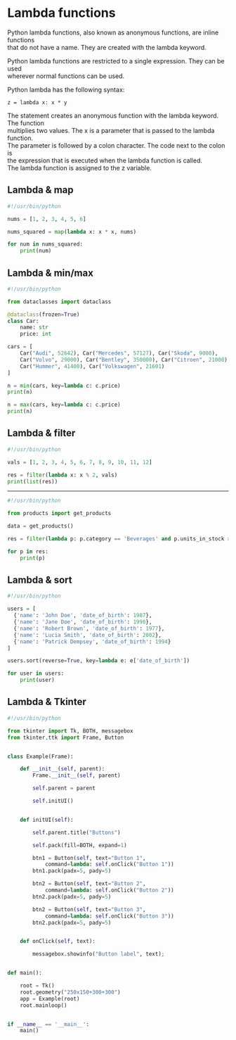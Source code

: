 # Lambda functions

Python lambda functions, also known as anonymous functions, are inline functions  
that do not have a name. They are created with the lambda keyword. 

Python lambda functions are restricted to a single expression. They can be used  
wherever normal functions can be used.

Python lambda has the following syntax:

    z = lambda x: x * y

The statement creates an anonymous function with the lambda keyword. The function  
multiplies two values. The x is a parameter that is passed to the lambda function.  
The parameter is followed by a colon character. The code next to the colon is  
the expression that is executed when the lambda function is called.  
The lambda function is assigned to the z variable.

## Lambda & map 

```python
#!/usr/bin/python

nums = [1, 2, 3, 4, 5, 6]

nums_squared = map(lambda x: x * x, nums)

for num in nums_squared:
    print(num)
```

## Lambda & min/max

```python
#!/usr/bin/python

from dataclasses import dataclass

@dataclass(frozen=True)
class Car:
    name: str
    price: int

cars = [
    Car("Audi", 52642), Car("Mercedes", 57127), Car("Skoda", 9000),
    Car("Volvo", 29000), Car("Bentley", 350000), Car("Citroen", 21000),
    Car("Hummer", 41400), Car("Volkswagen", 21601)
]

n = min(cars, key=lambda c: c.price)
print(n)

n = max(cars, key=lambda c: c.price)
print(n)
```

## Lambda & filter 

```python
#!/usr/bin/python

vals = [1, 2, 3, 4, 5, 6, 7, 8, 9, 10, 11, 12]

res = filter(lambda x: x % 2, vals)
print(list(res))
```

---

```python
#!/usr/bin/python

from products import get_products

data = get_products()

res = filter(lambda p: p.category == 'Beverages' and p.units_in_stock > 100, data)

for p in res:
    print(p)
```

## Lambda & sort 

```python
#!/usr/bin/python

users = [
  {'name': 'John Doe', 'date_of_birth': 1987},
  {'name': 'Jane Doe', 'date_of_birth': 1996},
  {'name': 'Robert Brown', 'date_of_birth': 1977},
  {'name': 'Lucia Smith', 'date_of_birth': 2002},
  {'name': 'Patrick Dempsey', 'date_of_birth': 1994}
]

users.sort(reverse=True, key=lambda e: e['date_of_birth'])

for user in users:
    print(user)
```

## Lambda & Tkinter

```python
#!/usr/bin/python

from tkinter import Tk, BOTH, messagebox
from tkinter.ttk import Frame, Button


class Example(Frame):

    def __init__(self, parent):
        Frame.__init__(self, parent)

        self.parent = parent

        self.initUI()


    def initUI(self):

        self.parent.title("Buttons")

        self.pack(fill=BOTH, expand=1)

        btn1 = Button(self, text="Button 1",
            command=lambda: self.onClick("Button 1"))
        btn1.pack(padx=5, pady=5)

        btn2 = Button(self, text="Button 2",
            command=lambda: self.onClick("Button 2"))
        btn2.pack(padx=5, pady=5)

        btn2 = Button(self, text="Button 3",
            command=lambda: self.onClick("Button 3"))
        btn2.pack(padx=5, pady=5)


    def onClick(self, text):

        messagebox.showinfo("Button label", text);


def main():

    root = Tk()
    root.geometry("250x150+300+300")
    app = Example(root)
    root.mainloop()


if __name__ == '__main__':
    main()
```


